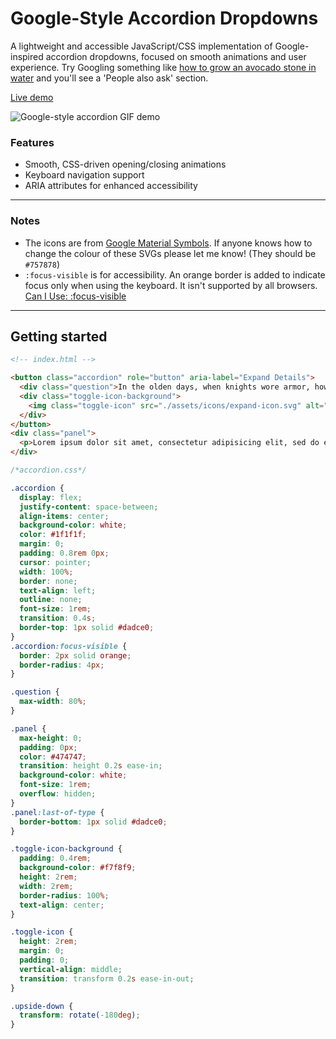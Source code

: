 # Google-Style Accordion Dropdowns

A lightweight and accessible JavaScript/CSS implementation of Google-inspired accordion dropdowns, focused on smooth animations and user experience. Try Googling something like [how to grow an avocado stone in water](https://www.google.com/search?q=how+to+grow+an+avocado+stone+in+water) and you'll see a 'People also ask' section.

[Live demo](https://danedwardsdeveloper.github.io/google-style-accordion-dropdowns/)

![Google-style accordion GIF demo](https://media.giphy.com/media/v1.Y2lkPTc5MGI3NjExNzdncms1MGpuaDluNW5uY21oY2Z4OXN0cmVsY2Y4enVlZDlqbzltNiZlcD12MV9pbnRlcm5hbF9naWZfYnlfaWQmY3Q9Zw/6kBytkO0LDrbh2vCYC/giphy.gif)

### Features

- Smooth, CSS-driven opening/closing animations
- Keyboard navigation support
- ARIA attributes for enhanced accessibility

---

### Notes

- The icons are from [Google Material Symbols](https://fonts.google.com/icons). If anyone knows how to change the colour of these SVGs please let me know! (They should be `#757878`)
- `:focus-visible` is for accessibility. An orange border is added to indicate focus only when using the keyboard. It isn't supported by all browsers. [Can I Use: :focus-visible](https://caniuse.com/css-focus-visible)

---

## Getting started

```html
<!-- index.html -->

<button class="accordion" role="button" aria-label="Expand Details">
  <div class="question">In the olden days, when knights wore armor, how did they go to the toilet?</div>
  <div class="toggle-icon-background">
    <img class="toggle-icon" src="./assets/icons/expand-icon.svg" alt="" />
  </div>
</button>
<div class="panel">
  <p>Lorem ipsum dolor sit amet, consectetur adipisicing elit, sed do eiusmod tempor incididunt ut labore et dolore magna aliqua. Ut enim ad minim veniam, quis nostrud exercitation ullamco laboris nisi ut aliquip ex ea commodo consequat.</p>
</div>
```

```css
/*accordion.css*/

.accordion {
  display: flex;
  justify-content: space-between;
  align-items: center;
  background-color: white;
  color: #1f1f1f;
  margin: 0;
  padding: 0.8rem 0px;
  cursor: pointer;
  width: 100%;
  border: none;
  text-align: left;
  outline: none;
  font-size: 1rem;
  transition: 0.4s;
  border-top: 1px solid #dadce0;
}
.accordion:focus-visible {
  border: 2px solid orange;
  border-radius: 4px;
}

.question {
  max-width: 80%;
}

.panel {
  max-height: 0;
  padding: 0px;
  color: #474747;
  transition: height 0.2s ease-in;
  background-color: white;
  font-size: 1rem;
  overflow: hidden;
}
.panel:last-of-type {
  border-bottom: 1px solid #dadce0;
}

.toggle-icon-background {
  padding: 0.4rem;
  background-color: #f7f8f9;
  height: 2rem;
  width: 2rem;
  border-radius: 100%;
  text-align: center;
}

.toggle-icon {
  height: 2rem;
  margin: 0;
  padding: 0;
  vertical-align: middle;
  transition: transform 0.2s ease-in-out;
}

.upside-down {
  transform: rotate(-180deg);
}
```

